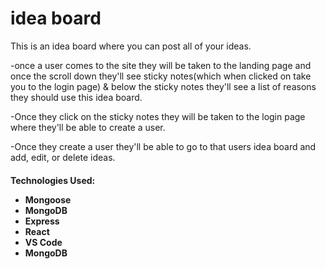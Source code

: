 # idea board

This is an idea board where you can post all of your ideas. 

-once a user comes to the site they will be taken to the landing page and once the scroll down 
they'll see sticky notes(which when clicked on take you to the login page) & below the sticky notes they'll 
see a list of reasons they should use this idea board. 

-Once they click on the sticky notes they will be taken to the login page where they'll be able to create a user.

-Once they create a user they'll be able to go to that users idea board and add, edit, or delete ideas.


<h4>
Technologies Used:

<ul>
<li>Mongoose</li>
<li>MongoDB</li>
<li>Express</li>
<li>React</li>
<li>VS Code</li>
<li>MongoDB</li>
</ul>
</h4>
